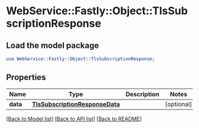 # WebService::Fastly::Object::TlsSubscriptionResponse

## Load the model package
```perl
use WebService::Fastly::Object::TlsSubscriptionResponse;
```

## Properties
Name | Type | Description | Notes
------------ | ------------- | ------------- | -------------
**data** | [**TlsSubscriptionResponseData**](TlsSubscriptionResponseData.md) |  | [optional] 

[[Back to Model list]](../README.md#documentation-for-models) [[Back to API list]](../README.md#documentation-for-api-endpoints) [[Back to README]](../README.md)


